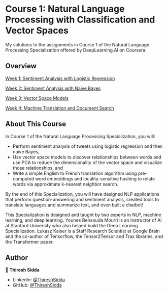# Course 1: Natural Language Processing with Classification and Vector Spaces

My solutions to the assignments in Course 1 of the Natural Language Processing Specialization offered by DeepLearning.AI on Coursera.



## Overview

[Week 1: Sentiment Analysis with Logistic Regression](LogisticRegression)

[Week 2: Sentiment Analysis with Naive Bayes](NaiveBayes)

[Week 3: Vector Space Models](VectorSpaceModels)

[Week 4: Machine Translation and Document Search](WordTranslation)



## About This Course

In Course 1 of the Natural Language Processing Specialization, you will:

- Perform sentiment analysis of tweets using logistic regression and then naïve Bayes,
- Use vector space models to discover relationships between words and use PCA to reduce the dimensionality of the vector space and visualize those relationships, and
- Write a simple English to French translation algorithm using pre-computed word embeddings and locality-sensitive hashing to relate words via approximate k-nearest neighbor search.  

By the end of this Specialization, you will have designed NLP applications that perform question-answering and sentiment analysis, created tools to translate languages and summarize text, and even built a chatbot!

This Specialization is designed and taught by two experts in NLP, machine learning, and deep learning. Younes Bensouda Mourri is an Instructor of AI at Stanford University who also helped build the Deep Learning Specialization. Łukasz Kaiser is a Staff Research Scientist at Google Brain and the co-author of Tensorflow, the Tensor2Tensor and Trax libraries, and the Transformer paper.



## Author

👤 **Thiresh Sidda**

* LinkedIn: [@ThireshSidda](https://www.linkedin.com/in/thiresh-sidda)
* GitHub: [@ThireshSidda](https://www.linkedin.com/in/thiresh-sidda)
